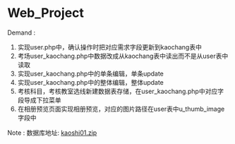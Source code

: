 # Web_Project

Demand :
 1. 实现user.php中，确认操作时把对应需求字段更新到kaochang表中
 2. 考场user_kaochang.php中数据改成从kaochang表中读出而不是从user表中读取
 3. 实现user_kaochang.php中的单条编辑，单条update
 4. 实现user_kaochang.php中的整体编辑，整体update
 5. 考核科目，考核教室选线新建数据表存储，在user_kaochang.php中对应字段导成下拉菜单
 6. 在相册预览页面实现相册预览，对应的图片路径在user表中u_thumb_image字段中

Note :
 数据库地址: <a href="172.30.87.177:8080/kaoshi01.zip">kaoshi01.zip</a>
